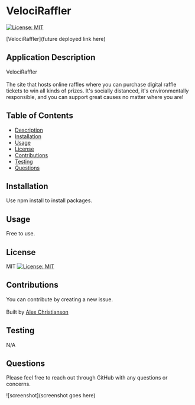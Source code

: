 # VelociRaffler
[![License: MIT](https://img.shields.io/badge/License-MIT-yellow.svg)](https://opensource.org/licenses/MIT)

[VelociRaffler](future deployed link here)

## Application Description
VelociRaffler \
\
The site that hosts online raffles where you can purchase digital raffle tickets to win all kinds of prizes. It's socially distanced, it's environmentally responsible, and you can support great causes no matter where you are!

## Table of Contents
* [Description](#application-description)
* [Installation](#installation)
* [Usage](#usage)
* [License](#license)
* [Contributions](#contributions)
* [Testing](#testing)
* [Questions](#questions)

## Installation
Use npm install to install packages.

## Usage
Free to use.

## License
MIT [![License: MIT](https://img.shields.io/badge/License-MIT-yellow.svg)](https://opensource.org/licenses/MIT)

## Contributions
You can contribute by creating a new issue.\
\
Built by [Alex Christianson](https://github.com/alexchristianson)

## Testing
N/A

## Questions
Please feel free to reach out through GitHub with any questions or concerns.


![screenshot](screenshot goes here)
